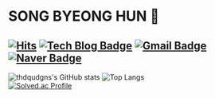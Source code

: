 # SONG BYEONG HUN 👋

[![Hits](https://hits.seeyoufarm.com/api/count/incr/badge.svg?url=https%3A%2F%2Fgithub.com%2Fthdqudgns&count_bg=%2379C83D&title_bg=%23555555&icon=&icon_color=%23E7E7E7&title=hits&edge_flat=false)](https://hits.seeyoufarm.com)
[![Tech Blog Badge](http://img.shields.io/badge/-Tech%20blog-black?style=flat-square&logo=github&link=https://thdqudgns.tistory.com/)](https://thdqudgns.tistory.com/)
[![Gmail Badge](https://img.shields.io/badge/Gmail-d14836?style=flat-square&logo=Gmail&logoColor=white&link=mailto:thdqudgns9612@gmail.com)](mailto:thdqudgns9612@gmail.com)
[![Naver Badge](https://img.shields.io/badge/Naver-03C75A?style=flat-square&logo=Naver&logoColor=white&link=mailto:thdqudgns96@naver.com)](mailto:thdqudgns96@naver.com)
---
![thdqudgns's GitHub stats](https://github-readme-stats.vercel.app/api?username=thdqudgns&show_icons=true&theme=onedark)
![Top Langs](https://github-readme-stats.vercel.app/api/top-langs/?username=thdqudgns&layout=compact&theme=onedark)   
[![Solved.ac Profile](http://mazassumnida.wtf/api/v2/generate_badge?boj=thdqudgns)](https://solved.ac/thdqudgns)   

<!--
**thdqudgns/thdqudgns** is a ✨ _special_ ✨ repository because its `README.md` (this file) appears on your GitHub profile.

Here are some ideas to get you started:

- 🔭 I’m currently working on ...
- 🌱 I’m currently learning ...
- 👯 I’m looking to collaborate on ...
- 🤔 I’m looking for help with ...
- 💬 Ask me about ...
- 📫 How to reach me: ...
- 😄 Pronouns: ...
- ⚡ Fun fact: ...
-->
